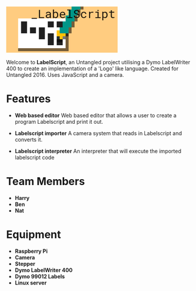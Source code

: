 ![LabelScript logo](labelscript.png)

Welcome to **LabelScript**, an Untangled project utilising a Dymo LabelWriter 400 to create an implementation of a 'Logo' like language. Created for Untangled 2016. Uses JavaScript and a camera.

# Features

- **Web based editor** 
Web based editor that allows a user to create a program Labelscript and print it out.

- **Labelscript importer**
A camera system that reads in Labelscript and converts it.

- **Labelscript interpreter**
An interpreter that will execute the imported labelscript code

# Team Members

- **Harry**
- **Ben**
- **Nat**

# Equipment

- **Raspberry Pi**
- **Camera**
- **Stepper**
- **Dymo LabelWriter 400**
- **Dymo 99012 Labels**
- **Linux server**
